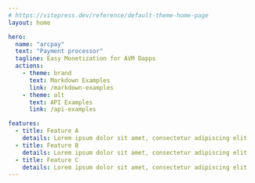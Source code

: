 ```yaml
---
# https://vitepress.dev/reference/default-theme-home-page
layout: home

hero:
  name: "arcpay"
  text: "Payment processor"
  tagline: Easy Monetization for AVM Dapps
  actions:
    - theme: brand
      text: Markdown Examples
      link: /markdown-examples
    - theme: alt
      text: API Examples
      link: /api-examples

features:
  - title: Feature A
    details: Lorem ipsum dolor sit amet, consectetur adipiscing elit
  - title: Feature B
    details: Lorem ipsum dolor sit amet, consectetur adipiscing elit
  - title: Feature C
    details: Lorem ipsum dolor sit amet, consectetur adipiscing elit
---
```



